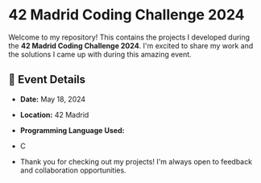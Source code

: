 # 42 Madrid Coding Challenge 2024

Welcome to my repository! This contains the projects I developed during the **42 Madrid Coding Challenge 2024**. I'm excited to share my work and the solutions I came up with during this amazing event.

## 📅 Event Details

- **Date:** May 18, 2024
- **Location:** 42 Madrid

- **Programming Language Used:**
- C

- Thank you for checking out my projects! I'm always open to feedback and collaboration opportunities.
